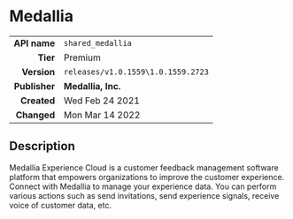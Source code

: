 # Medallia
| | |
|-:|-|
|**API name**|`shared_medallia`|
|**Tier**|Premium|
|**Version**|`releases/v1.0.1559\1.0.1559.2723`|
|**Publisher**|**Medallia, Inc.**|
|**Created**|Wed Feb 24 2021|
|**Changed**|Mon Mar 14 2022|

## Description
Medallia Experience Cloud is a customer feedback management software platform that empowers organizations to improve the customer experience. Connect with Medallia to manage your experience data. You can perform various actions such as send invitations, send experience signals, receive voice of customer data, etc.

